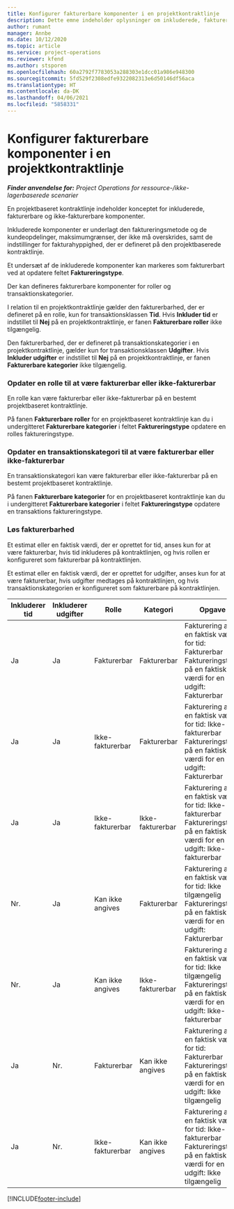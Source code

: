 ```yaml
---
title: Konfigurer fakturerbare komponenter i en projektkontraktlinje
description: Dette emne indeholder oplysninger om inkluderede, fakturerbare og ikke-fakturerbare komponenter på kontraktlinjer.
author: rumant
manager: Annbe
ms.date: 10/12/2020
ms.topic: article
ms.service: project-operations
ms.reviewer: kfend
ms.author: stsporen
ms.openlocfilehash: 60a2792f7783053a288303e1dcc01a986e948300
ms.sourcegitcommit: 5fd529f2308edfe9322082313e6d50146df56aca
ms.translationtype: HT
ms.contentlocale: da-DK
ms.lasthandoff: 04/06/2021
ms.locfileid: "5858331"
---
```

# <a name="configure-chargeable-components-of-a-project-contract-line"></a>Konfigurer fakturerbare komponenter i en projektkontraktlinje

_**Finder anvendelse for:** Project Operations for ressource-/ikke-lagerbaserede scenarier_

En projektbaseret kontraktlinje indeholder konceptet for inkluderede, fakturerbare og ikke-fakturerbare komponenter.

Inkluderede komponenter er underlagt den faktureringsmetode og de kundeopdelinger, maksimumgrænser, der ikke må overskrides, samt de indstillinger for fakturahyppighed, der er defineret på den projektbaserede kontraktlinje.

Et undersæt af de inkluderede komponenter kan markeres som fakturerbart ved at opdatere feltet **Faktureringstype**.

Der kan defineres fakturerbare komponenter for roller og transaktionskategorier.

I relation til en projektkontraktlinje gælder den fakturerbarhed, der er defineret på en rolle, kun for transaktionsklassen **Tid**. Hvis **Inkluder tid** er indstillet til **Nej** på en projektkontraktlinje, er fanen **Fakturerbare roller** ikke tilgængelig.

Den fakturerbarhed, der er defineret på transaktionskategorier i en projektkontraktlinje, gælder kun for transaktionsklassen **Udgifter**. Hvis **Inkluder udgifter** er indstillet til **Nej** på en projektkontraktlinje, er fanen **Fakturerbare kategorier** ikke tilgængelig.

### <a name="update-a-role-to-be-chargeable-or-non-chargeable"></a>Opdater en rolle til at være fakturerbar eller ikke-fakturerbar

En rolle kan være fakturerbar eller ikke-fakturerbar på en bestemt projektbaseret kontraktlinje.

På fanen **Fakturerbare roller** for en projektbaseret kontraktlinje kan du i undergitteret **Fakturerbare kategorier** i feltet **Faktureringstype** opdatere en rolles faktureringstype.

### <a name="update-a-transaction-category-to-be-chargeable-or-non-chargeable"></a>Opdater en transaktionskategori til at være fakturerbar eller ikke-fakturerbar

En transaktionskategori kan være fakturerbar eller ikke-fakturerbar på en bestemt projektbaseret kontraktlinje.

På fanen **Fakturerbare kategorier** for en projektbaseret kontraktlinje kan du i undergitteret **Fakturerbare kategorier** i feltet **Faktureringstype** opdatere en transaktions faktureringstype.

### <a name="resolve-chargeability"></a>Løs fakturerbarhed

Et estimat eller en faktisk værdi, der er oprettet for tid, anses kun for at være fakturerbar, hvis tid inkluderes på kontraktlinjen, og hvis rollen er konfigureret som fakturerbar på kontraktlinjen.

Et estimat eller en faktisk værdi, der er oprettet for udgifter, anses kun for at være fakturerbar, hvis udgifter medtages på kontraktlinjen, og hvis transaktionskategorien er konfigureret som fakturerbare på kontraktlinjen.

| Inkluderer tid | Inkluderer udgifter | Rolle | Kategori | Opgave |
| --- | --- | --- | --- | --- |
| Ja | Ja | Fakturerbar | Fakturerbar | Fakturering af en faktisk værdi for tid: Fakturerbar </br>Faktureringstype på en faktisk værdi for en udgift: Fakturerbar |
| Ja | Ja | Ikke-fakturerbar | Fakturerbar | Fakturering af en faktisk værdi for tid: Ikke-fakturerbar </br>Faktureringstype på en faktisk værdi for en udgift: Fakturerbar |
| Ja | Ja | Ikke-fakturerbar | Ikke-fakturerbar | Fakturering af en faktisk værdi for tid: Ikke-fakturerbar </br>Faktureringstype på en faktisk værdi for en udgift: Ikke-fakturerbar |
| Nr. | Ja | Kan ikke angives | Fakturerbar | Fakturering af en faktisk værdi for tid: Ikke tilgængelig </br>Faktureringstype på en faktisk værdi for en udgift: Fakturerbar |
| Nr. | Ja | Kan ikke angives | Ikke-fakturerbar | Fakturering af en faktisk værdi for tid: Ikke tilgængelig </br>Faktureringstype på en faktisk værdi for en udgift: Ikke-fakturerbar |
| Ja | Nr. | Fakturerbar | Kan ikke angives | Fakturering af en faktisk værdi for tid: Fakturerbar </br>Faktureringstype på en faktisk værdi for en udgift: Ikke tilgængelig |
| Ja | Nr. | Ikke-fakturerbar | Kan ikke angives | Fakturering af en faktisk værdi for tid: Ikke-fakturerbar </br> Faktureringstype på en faktisk værdi for en udgift: Ikke tilgængelig |


[!INCLUDE[footer-include](../includes/footer-banner.md)]
